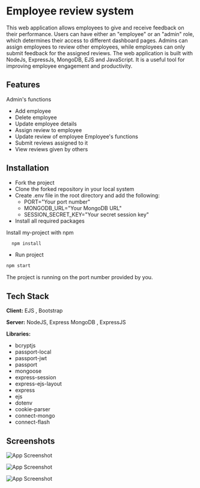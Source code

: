 
# Employee review system

This web application allows employees to give and receive feedback on their performance. Users can have either an "employee" or an "admin" role, which determines their access to different dashboard pages. Admins can assign employees to review other employees, while employees can only submit feedback for the assigned reviews. The web application is built with NodeJs, ExpressJs, MongoDB, EJS and JavaScript. It is a useful tool for improving employee engagement and productivity.


## Features
Admin's functions
- Add employee
- Delete employee
- Update employee details
- Assign review to employee
- Update review of employee
Employee's functions
- Submit reviews assigned to it
- View reviews given by others

## Installation
- Fork the project
- Clone the forked repository in your local system
- Create .env file in the root directory and add the following:
  - PORT="Your port number"
  - MONGODB_URL="Your MongoDB URL"
  - SESSION_SECRET_KEY="Your secret session key"
- Install all required packages

Install my-project with npm

```bash
  npm install 
```
- Run project
```bash
npm start
```
The project is running on the port number provided by you.
## Tech Stack

**Client:** EJS , Bootstrap

**Server:** NodeJS, Express MongoDB , ExpressJS

**Libraries:**

- bcryptjs
- passport-local
- passport-jwt
- passport
- mongoose
- express-session
- express-ejs-layout
- express
- ejs
- dotenv
- cookie-parser
- connect-mongo
- connect-flash
## Screenshots

![App Screenshot](https://user-images.githubusercontent.com/35091245/205214105-5b3f7c6d-4baf-4079-acea-076bca8a13c0.png)

![App Screenshot](https://user-images.githubusercontent.com/35091245/205214233-04937a10-2672-423e-b26f-f1d6ba94c485.png)

![App Screenshot](https://user-images.githubusercontent.com/35091245/205214395-61622d49-c4e5-490f-8603-e72559248828.png)
